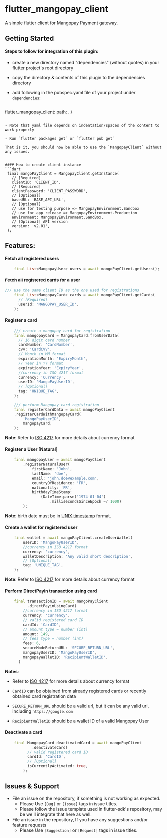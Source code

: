 # flutter_mangopay_client

A simple flutter client for Mangopay Payment gateway.

## Getting Started

#### Steps to follow for integration of this plugin:

 - create a new directory named "dependencies" (without quotes) in your flutter project's root directory

 - copy the directory & contents of this plugin to the dependencies directory

 - add following in the pubspec.yaml file of your project under `dependencies`:

   ```yaml
  flutter_mangopay_client:
    path: ../
   ```

 - Note that yaml file depends on indentation/spaces of the content to work properly

 - Run `flutter packages get` or `flutter pub get`

That is it, you should now be able to use the `MangopayClient` without any issues.


#### How to create client instance
```dart
    final mangoPayClient = MangopayClient.getInstance(
	  // [Required]
      clientID: 'CLIENT_ID',
	  // [Required]
      clientPassword: 'CLIENT_PASSWORD',
	  // [Optional]
	  baseURL: 'BASE_API_URL',
	  // [Optional]
	  // use for testing purpose => MangopayEnvironment.Sandbox
	  // use for app release => MangopayEnvironment.Production
      environment: MangopayEnvironment.SandBox,
	  // [Optional] API version
	  version: 'v2.01',
    );
```

## Features:

#### Fetch all registered users
```dart
    final List<MangopayUser> users = await mangoPayClient.getUsers();
```

#### Fetch all registered cards for a user
```dart
/// use the same client ID as the one used for registrations
    final List<MangopayCard> cards = await mangoPayClient.getCards(
	  // [Required]
      userId: 'MANGOPAY_USER_ID',
    );
```

#### Register a card
```dart
    /// create a mangopay card for registration
    final mangopayCard = MangopayCard.fromUserData(
	  // 16 digit card number
      cardNumber: 'CardNumber',
      cvv: 'CardCVV',
	  // Month in MM format
      expirationMonth: 'ExpiryMonth',
	  // Year in YY format
      expirationYear: 'ExpiryYear',
	  //currency in ISO 4217 format
      currency: 'Currency',
      userID: 'MangoPayUserID',
	  // [Optional]
	  tag: 'UNIQUE_TAG',
    );

	/// perform Mangopay card registration
	final registerCardData = await mangoPayClient
	.registerCardWithMangopayCard(
		'MangoPayUserID',
		mangopayCard,
	);


```

**Note**: Refer to [ISO 4217](https://en.wikipedia.org/wiki/ISO_4217) for more details about currency format

#### Register a User [Natural]
```dart
	final mangopayUser = await mangoPayClient
        .registerNaturalUser(
            firstName: 'John',
            lastName: 'doe',
            email: 'john.doe@example.com',
            countryOfResidence: 'FR',
            nationality: 'FR',
            birthdayTimeStamp:
                (DateTime.parse('1974-01-04')
					.millisecondsSinceEpoch ~/ 1000)
		);
```
**Note**: birth date must be in [UNIX timestamp](https://www.epochconverter.com/) format.



#### Create a wallet for registered user
```dart
	final wallet = await mangoPayClient.createUserWallet(
        userID: 'MangoPayUserID',
		//currency in ISO 4217 format
        currency: 'currency',
        walletDescription: 'Any valid short description',
		// [Optional]
		tag: 'UNIQUE_TAG',
	);
```
**Note**: Refer to [ISO 4217](https://en.wikipedia.org/wiki/ISO_4217) for more details about currency format


#### Perform DirectPayin transaction using card
```dart
	final transactionID = await mangoPayClient
          .directPayinUsingCard(
		//currency in ISO 4217 format
        currency: 'currency',
		// valid registered card ID
        cardId: 'CardID',
		// amount type = number (int)
        amount: 149,
		// fees type = number (int)
        fees: 6,
        secureModeReturnURL: 'SECURE_RETURN_URL',
        mangopayUserID: 'MangoPayUserID',
        mangopayWalletID: 'RecipientWalletID',
      )
```
**Notes**:

 - Refer to [ISO 4217](https://en.wikipedia.org/wiki/ISO_4217) for more details about currency format

 - `CardID` can be obtained from already registered cards or recently obtained card registration data

 - `SECURE_RETURN_URL` should be a valid url, but it can be any valid url, including `https://google.com`

 - `RecipientWalletID` should be a wallet ID of a valid Mangopay User

#### Deactivate a card
```dart
	final MangopayCard deactivatedCard = await mangoPayClient
            .deactivateCard(
          // valid registered card ID
          cardId: 'CardID',
		  // [Optional]
          isCurrentlyActivated: true,
        );
```

## Issues & Support
- File an issue on the repository, if something is not working as expected.
   - Please Use `[Bug]` or `[Issue]` tags in issue titles.
   - Please follow the issue template used in flutter-sdk's repository, may be we'll integrate that here as well.
- File an issue in the repository, If you have any suggestions and/or feature requests
   - Please Use `[Suggestion]` or `[Request]` tags in issue titles.